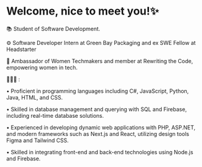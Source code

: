 #  Welcome, nice to meet you!✨

📚 Student of Software Development.

⚙️ Software Developer Intern at Green Bay Packaging and ex SWE Fellow at Headstarter

👾 Ambassador of Women Techmakers and member at Rewriting the Code, empowering women in tech.

👩🏽‍💻 :

• Proficient in programming languages including C#, JavaScript, Python, Java, HTML, and CSS.

• Skilled in database management and querying with SQL and Firebase, including real-time database solutions.

• Experienced in developing dynamic web applications with PHP, ASP.NET, and modern frameworks such as Next.js and React, utilizing design tools Figma and Tailwind CSS.

• Skilled in integrating front-end and back-end technologies using Node.js and Firebase.

